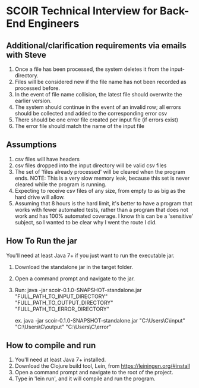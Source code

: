 # SCOIR Technical Interview for Back-End Engineers

## Additional/clarification requirements via emails with Steve
1. Once a file has been processed, the system deletes it from the input-directory.
1. Files will be considered new if the file name has not been recorded as processed before.
1. In the event of file name collision, the latest file should overwrite the earlier version.
1. The system should continue in the event of an invalid row; all errors should be collected and added to the corresponding error csv
1. There should be one error file created per input file (if errors exist)
1. The error file should match the name of the input file

## Assumptions
1. csv files will have headers
1. csv files dropped into the input directory will be valid csv files
1. The set of 'files already processed' will be cleared when the program ends. NOTE: This is a very slow memory leak, because this set is never cleared while the program is running.
1. Expecting to receive csv files of any size, from empty to as big as the hard drive will allow.
1. Assuming that 8 hours is the hard limit, it's better to have a program that works with fewer automated tests, rather than a program that does not work and has 100% automated coverage.
   I know this can be a 'sensitive' subject, so I wanted to be clear why I went the route I did.

## How To Run the jar
You'll need at least Java 7+ if you just want to run the executable jar.
1. Download the standalone jar in the target folder.
1. Open a command prompt and navigate to the jar.
1. Run: java -jar scoir-0.1.0-SNAPSHOT-standalone.jar "FULL_PATH_TO_INPUT_DIRECTORY" "FULL_PATH_TO_OUTPUT_DIRECTORY" "FULL_PATH_TO_ERROR_DIRECTORY"

    ex. java -jar scoir-0.1.0-SNAPSHOT-standalone.jar "C:\Users\C\input" "C:\Users\C\output" "C:\Users\C\error"

## How to compile and run
1. You'll need at least Java 7+ installed.
1. Download the Clojure build tool, Lein, from https://leiningen.org/#install
1. Open a command prompt and navigate to the root of the project.
1. Type in 'lein run', and it will compile and run the program.

